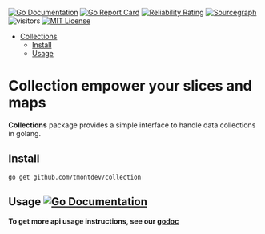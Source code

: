 [![Go Documentation](https://godocs.io/github.com/tmontdev/collections?status.svg)](https://godocs.io/github.com/tmontdev/collection)
[![Go Report Card](https://goreportcard.com/badge/github.com/tmontdev/collections)](https://goreportcard.com/report/github.com/tmontdev/collection)
[![Reliability Rating](https://sonarcloud.io/api/project_badges/measure?project=tmontdev_iterable&metric=reliability_rating)](https://sonarcloud.io/summary/new_code?id=tmontdev_iterable)
[![Sourcegraph](https://sourcegraph.com/github.com/tmontdev/collections/-/badge.svg)](https://sourcegraph.com/github.com/tmontdev/collection?badge)
![visitors](https://visitor-badge.laobi.icu/badge?page_id=tmontdev.collections)
[![MIT License](https://img.shields.io/badge/License-MIT-green.svg)](https://github.com/tmontdev/collections/blob/main/LICENSE)

<!-- TOC -->

- [Collections](#collections)
  - [Install](#install)
  - [Usage](#usage-)

# Collection empower your slices and maps
**Collections** package provides a simple interface to handle data collections in golang.

## Install

```shell
go get github.com/tmontdev/collection
```

## Usage [![Go Documentation](https://godocs.io/github.com/tmontdev/collection?status.svg)](https://godocs.io/github.com/tmontdev/collection)
**To get more api usage instructions, see our [godoc](https://godocs.io/github.com/tmontdev/collection)**
